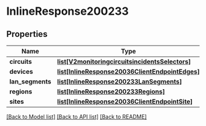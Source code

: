 # InlineResponse200233

## Properties
Name | Type | Description | Notes
------------ | ------------- | ------------- | -------------
**circuits** | [**list[V2monitoringcircuitsincidentsSelectors]**](V2monitoringcircuitsincidentsSelectors.md) |  | [optional] 
**devices** | [**list[InlineResponse20036ClientEndpointEdges]**](InlineResponse20036ClientEndpointEdges.md) |  | [optional] 
**lan_segments** | [**list[InlineResponse200233LanSegments]**](InlineResponse200233LanSegments.md) |  | [optional] 
**regions** | [**list[InlineResponse200233Regions]**](InlineResponse200233Regions.md) |  | [optional] 
**sites** | [**list[InlineResponse20036ClientEndpointSite]**](InlineResponse20036ClientEndpointSite.md) |  | [optional] 

[[Back to Model list]](../README.md#documentation-for-models) [[Back to API list]](../README.md#documentation-for-api-endpoints) [[Back to README]](../README.md)

